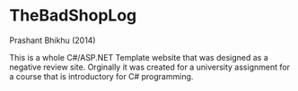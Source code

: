 # TheBadShopLog
Prashant Bhikhu (2014)

This is a whole C#/ASP.NET Template website that was designed as a negative review site. Orginally it was created for a university assignment for a course that is introductory for C# programming.
